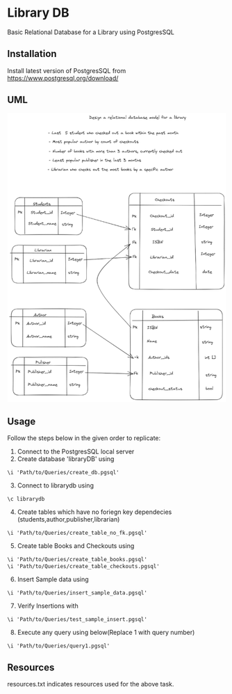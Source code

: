 # Library DB

Basic Relational Database for a Library using PostgresSQL

## Installation

Install latest version of PostgresSQL from https://www.postgresql.org/download/

## UML
![Model](https://github.com/Siddhant-0519/LibraryDB/blob/main/uml.png)

## Usage

Follow the steps below in the given order to replicate:

1) Connect to the PostgresSQL local server
2) Create database 'libraryDB' using
```
\i 'Path/to/Queries/create_db.pgsql'
```
3) Connect to librarydb using
```
\c librarydb
```
4) Create tables which have no foriegn key dependecies (students,author,publisher,librarian)
```
\i 'Path/to/Queries/create_table_no_fk.pgsql'
```
5) Create table Books and Checkouts using
```
\i 'Path/to/Queries/create_table_books.pgsql'
\i 'Path/to/Queries/create_table_checkouts.pgsql'
```
6) Insert Sample data using
```
\i 'Path/to/Queries/insert_sample_data.pgsql'
```
7) Verify Insertions with
```
\i 'Path/to/Queries/test_sample_insert.pgsql'
```
8) Execute any query using below(Replace 1 with query number)
```
\i 'Path/to/Queries/query1.pgsql'
```

## Resources
resources.txt indicates resources used for the above task.
